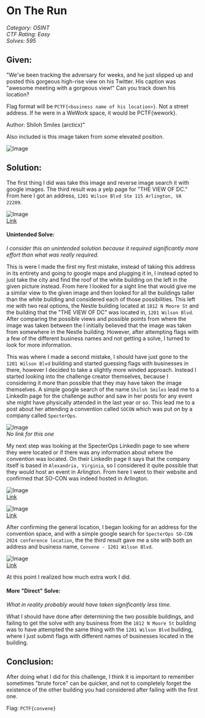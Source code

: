 # On The Run
*Category: OSINT*  
*CTF Rating: Easy*  
*Solves: 595*  

## Given:

"We've been tracking the adversary for weeks, and he just slipped up and posted this gorgeous high-rise view on his Twitter. His caption was "awesome meeting with a gorgeous view!" Can you track down his location?

Flag format will be `PCTF{<business name of his location>}`. Not a street address. If he were in a WeWork space, it would be PCTF{wework}.

Author: Shiloh Smiles (arcticx)"

Also included is this image taken from some elevated position.

![Image](on-the-run-given.jpg)

## Solution:

The first thing I did was take this image and reverse image search it with google images. The third result was a yelp page for "THE VIEW OF DC." From here I got an address, `1201 Wilson Blvd Ste 115 Arlington, VA 22209`.

![Image](on-the-run-1.png)  
[Link](https://www.yelp.com/biz/the-view-of-dc-arlington)

#### Unintended Solve:
*I consider this an unintended solution because it required significantly more effort than what was really required.*

This is were I made the first my first mistake, instead of taking this address in its entirety and going to google maps and plugging it in, I instead opted to just take the city and find the roof of the white building on the left in the given picture instead. From here I looked for a sight line that would give me a similar view to the given image and then looked for all the buildings taller than the white building and considered each of those possibilities. This left me with two real options, the Nestle building located at `1812 N Moore St` and the building that the "THE VIEW OF DC" was located in, `1201 Wilson Blvd`.  After comparing the possible views and possible points from where the image was taken between the I initially believed that the image was taken from somewhere in the Nestle building. However, after attempting flags with a few of the different business names and not getting a solve, I turned to look for more information. 

This was where I made a second mistake, I should have just gone to the `1201 Wilson Blvd` building and started guessing flags with businesses in there, however I decided to take a slightly more winded approach. Instead I started looking into the challenge creator themselves, because I considering it more than possible that they may have taken the image themselves. A simple google search of the name `Shiloh Smiles` lead me to a LinkedIn page for the challenge author and saw in her posts for any event she might have physically attended in the last year or so. This lead me to a post about her attending a convention called `SOCON` which was put on by a company called `SpecterOps`.

![Image](on-the-run-2.png)  
*No link for this one*

My next step was looking at the SpecterOps LinkedIn page to see where they were located or if there was any information about where the convention was located. On their LinkedIn page it says that the company itself is based in `Alexandria, Virginia`, so I considered it quite possible that they would host an event in Arlington. From here I went to their website and confirmed that SO-CON was indeed hosted in Arlington.

![Image](on-the-run-3.png)  
[Link](https://www.linkedin.com/company/specterops/about/)

![Image](on-the-run-4.png)  
[Link](https://specterops.io/)

After confirming the general location, I began looking for an address for the convention space, and with a simple google search for `SpecterOps SO-CON 2024 conference location`, the the third result gave me a site with both an address and business name, `Convene - 1201 Wilson Blvd`. 

![Image](on-the-run-5.png)  
[Link](https://events.humanitix.com/so-con-2024-conference-in-person)

At this point I realized how much extra work I did.

#### More "Direct" Solve:
*What in reality probably would have taken significantly less time.*

What I should have done after determining the two possible buildings, and failing to get the solve with any business from the `1812 N Moore St` building was to have attempted the same thing with the `1201 Wilson Blvd` building, where I just submit flags with different names of businesses located in the building. 

## Conclusion:

After doing what I did for this challenge, I think it is important to remember sometimes "brute force" can be quicker, and not to completely forget the existence of the other building you had considered after failing with the first one.

Flag: `PCTF{convene}`






